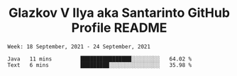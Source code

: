 <h1 align="center">Glazkov V Ilya aka Santarinto GitHub Profile README</h1>

<!--START_SECTION:waka-->
```text
Week: 18 September, 2021 - 24 September, 2021

Java   11 mins         ████████████████░░░░░░░░░   64.02 % 
Text   6 mins          █████████░░░░░░░░░░░░░░░░   35.98 % 
```
<!--END_SECTION:waka-->